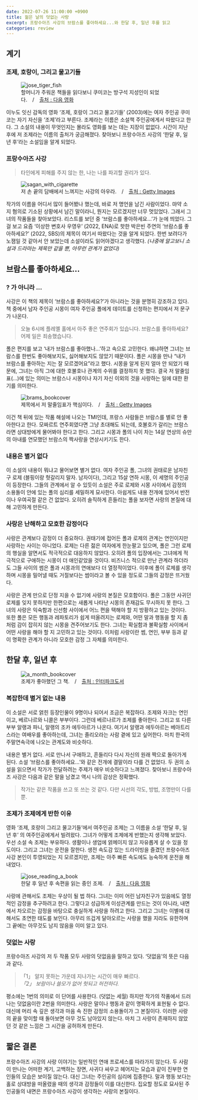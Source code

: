 ```yaml
---
date: 2022-07-26 11:00:00 +0900
title: 젊은 날의 덧없는 사랑
excerpt: 프랑수아즈 사강의 브람스를 좋아하세요...와 한달 후, 일년 후를 읽고
categories: review
---
```


## 계기

### 조제, 호랑이, 그리고 물고기들

<figure>
  <img src="https://i.imgur.com/mK6RCGA.jpg"
       alt="jose_tiger_fish">
  <figcaption>할머니가 주워온 책들을 읽다보니 쿠미코는 방구석 지성인이 되었다.&emsp;/&emsp;<a href="https://movie.daum.net/moviedb/contents?movieId=40355">출처 : 다음 영화</a></figcaption>
</figure>

이누도 잇신 감독의 영화 ‘조제, 호랑이 그리고 물고기들’ (2003)에는 여자 주인공
쿠미코는 자기 자신을 ‘조제’라고 부른다. 조제라는 이름은 소설책 주인공에게서
따왔다고 한다. 그 소설의 내용이 무엇인지는 몰라도 영화를 보는 데는 지장이
없없다. 시간이 지난 후에 저 조제라는 이름의 출처가 궁금해졌다. 찾아보니
프랑수아즈 사강의 ‘한달 후, 일년 후’라는 소설임을 알게 되었다.

### 프랑수아즈 사강

> 타인에게 피해를 주지 않는 한, 나는 나를 파괴할 권리가 있다.

<figure>
  <img src="https://i.imgur.com/oY4nQEV.jpg"
       alt="sagan_with_cigarette">
  <figcaption>저 손 끝의 담배에서 느껴지는 사강의 아우라.&emsp;/&emsp;<a href="http://t2.gstatic.com/licensed-image?q=tbn:ANd9GcQluc_QYaRtr-fzLZIRRtoFd08nsckQlllw661RmUbhrAQrbbvZWqHZn7YCEknMefXd">출처 : Getty Images</a></figcaption>
</figure>

작가의 이름을 어디서 많이 들어봤나 했는데, 바로 저 명언을 남긴 사람이었다.
먀약 소지 혐의로 기소된 상황에서 남긴 말이라니, 뭔지는 모르겠지만 너무
멋있었다. 그래서 그녀의 작품들을 찾아보았다. 리스트를 보던 중 ‘브람스를
좋아하세요…’가 눈에 띄었다. 그걸 보고 요즘 ‘이상한 변호사 우영우’ (2022,
ENA)로 핫한 박은빈 주연의 ‘브람스를 좋아하세요?’ (2022, SBS)의 제목이
여기서 따왔다는 것을 알게 되었다. 한번 보려다가 노잼일 것 같아서 안 보았는데
소설이라도 읽어야겠다고 생각했다. *(나중에 알고보니 소설과 드라마는 제목만
같을 뿐, 아무런 관계가 없었다)*

## 브람스를 좋아하세요…

### ? 가 아니라 …

사강은 이 책의 제목이 ‘브람스를 좋아하세요?’가 아니라는 것을 분명히 강조하고
있다. 책 중에서 남자 주인공 시몽이 여자 주인공 폴에게 데이트를 신청하는
편지에서 저 문구가 나온다.

> 오늘 6시에 플레옐 홀에서 아주 좋은 연주회가 있습니다. 브람스를 좋아하세요?
> 어제 일은 죄송했습니다.

폴은 편지를 보고 ‘내가 브람스를 좋아했나…’하고 속으로 고민한다. 왜냐하면
그녀는 브람스를 한번도 좋아해보지도, 싫어해보지도 않았기 때문이다. 폴은 시몽을
만나 “내가 브람스를 좋아하는 지는 잘 모르겠어요”라고 했다. 시몽을 알게 된지
얼마 안 되었기 때문에, 그녀는 아직 그에 대한 호불호나 관계의 수위를 결정하지
못 했다. 결국 저 말줄임표(…)에 있는 의미는 브람스나 시몽이나 자기 자신 이외의
것을 사랑하는 일에 대한 환기를 의미한다.

<figure>
  <img src="https://i.imgur.com/tdCTPNw.jpg"
       alt="brams_bookcover">
  <figcaption>제목에서 저 말줄임표가 핵심이다.&emsp;/&emsp;<a href="http://t2.gstatic.com/licensed-image?q=tbn:ANd9GcQluc_QYaRtr-fzLZIRRtoFd08nsckQlllw661RmUbhrAQrbbvZWqHZn7YCEknMefXd">출처 : Getty Images</a></figcaption>
</figure>

이건 책 뒤에 있는 작품 해설에 나오는 TMI인데, 프랑스 사람들은 브람스를 별로 안
좋아한다고 한다. 모짜르트 연주회였다면 그냥 초대해도 되는데, 호불호가 갈리는
브람스라면 상대방에게 물어봐야 한다고 한다. 그리고 시몽과 폴의 나이 차는 14살
연상의 슈만의 아내를 연모했던 브람스의 짝사랑을 연상시키기도 한다.

### 내용은 별거 없다

이 소설의 내용이 뭐냐고 물어보면 별거 없다. 여자 주인공 폴, 그녀의 권태로운
남자친구 로제 (블핑이랑 헛갈리지 말자. 남자이다), 그리고 15살 연하 시몽, 이
세명의 주인공이 등장한다. 그들의 관계에서 알 수 있듯이 소설은 주로 로제와 시몽
사이에서 감정의 소용돌이 안에 있는 폴의 심리를 세밀하게 묘사한다. 아쉽게도
내용 전개에 있어서 반전이나 우여곡절 같은 건 없었다. 오히려 솔직하게 흔들리는
폴을 보자면 사랑의 본질에 대해 고민하게 만든다.

### 사랑은 난해하고 모호한 감정이다

사랑은 관계보다 감정이 더 중요하다. 권태기에 접어든 폴과 로제의 관계는
연인이지만 사랑하는 사이는 아니었다. 로제는 다른 젊은 여자에게 한눈팔고
있으며, 폴은 그런 로제의 행실을 알면서도 적극적으로 대응하지 않았다. 오히려
폴의 입장에서는 그녀에게 적극적으로 구애하는 시몽이 더 애인같았을 것이다.
비즈니스 적으로 만난 관계라 하더라도 그들 사이의 썸은 폴과 시몽과의 연애보다
더 열정적이었다. 이후에 폴이 로제를 생각하며 시몽을 밀어낼 때도 거절보다는
썸이라고 볼 수 있을 정도로 그들의 감정은 뜨거웠다.

사랑은 관계 만으로 단정 지을 수 없기에 사랑의 본질은 모호함이다. 폴은 그동안
사귀던 로제를 잊지 못하지만 한편으로는 새롭게 나타난 시몽의 존재감도 무시하지
못 한다. 그녀의 사랑은 익숙함과 신선함 사이에서 어느 편을 택해야 할 지
방황하고 있는 것이다. 또한 폴은 모든 행동과 레파토리가 쉽게 떠올려지는 로제와,
어떤 말과 행동을 할 지 좀처럼 감이 잡히지 않는 시몽을 견주어보기도 한다.
그녀는 확실함과 불확실함 사이에서 어떤 사랑을 해야 할 지 고민하고 있는
것이다. 이처럼 사랑이란 썸, 연인, 부부 등과 같이 명확한 관계가 아니라 모호한
감정 그 자체를 의미한다.

## 한달 후, 일년 후

<figure>
  <img src="https://i.imgur.com/0lGclZw.jpg"
       alt="a_month_bookcover">
  <figcaption>조제가 좋아했던 그 책.&emsp;/&emsp;<a href=""https://book.interpark.com/product/BookDisplay.do?_method=detail&sc.prdNo=354590897&sc.saNo=003002001>출처 : 인터파크도서</a></figcaption>
</figure>

### 복잡한데 별거 없는 내용

이 소설은 서로 얽힌 등장인물이 9명이나 되어서 조금은 복잡하다. 조제와 자크는
연인이고, 베르나르와 니콜은 부부이다. 그런데 베르나르가 조제를 좋아한다.
그리고 또 다른 부부 알랭과 파니, 알랭의 조카 에두아르가 나온다. 여기서 알랭과
에두아르는 베아트리스라는 여배우를 좋아하는데, 그녀는 졸리오라는 사람 곁에
있고 싶어한다. 마치 한국의 주말연속극에 나오는 관계도와 비슷하다.

내용은 별거 없다. 서로 만나서 구애하고, 흔들리다 다시 자신의 원래 짝으로
돌아가게 된다. 소설 ‘브람스를 좋아하세요…’와 같은 전개에 결말이라 다를 건
없었다. 두 권의 소설을 읽으면서 작가가 전달하려는 주제가 매우 비슷하다고
느껴졌다. 찾아보니 프랑수아즈 사강은 다음과 같은 말을 남겼고 역시 나의 감상은
정확했다.

> 작가는 같은 작품을 쓰고 또 쓰는 것 같다. 다만 시선의 각도, 방법, 조명만이
> 다를 뿐.

### 조제가 조제에게 반한 이유

영화 ‘조제, 호랑이 그리고 물고기들’에서 여주인공 조제는 그 이름을 소설 ‘한달
후, 일년 후’ 의 여주인공에게서 빌려왔다. 그녀가 어떻게 조제에게 반했는지
생각해 보았다. 우선 소설 속 조제는 부유하다. 생활이나 생업에 얽메이지 않고
자유롭게 살 수 있을 정도이다. 그리고 그녀는 운전을 잘한다. 생전 속도감 있는
드라이빙을 즐겼던 프랑수아즈 사강 본인이 투영되었는 지 모르겠지만, 조제는 아주
빠른 속도에도 능숙하게 운전을 해내었다.

<figure>
  <img src="https://i.imgur.com/4FlI44N.jpg"
       alt="jose_reading_a_book">
  <figcaption>한달 후 일년 후 속편을 읽는 중인 조제.&emsp;/&emsp;<a href="https://movie.daum.net/moviedb/contents?movieId=40355">출처 : 다음 영화</a></figcaption>
</figure>

사랑에 관해서도 조제는 우상이 될 법 하다. 그녀는 이미 어린 남자친구가 있음에도
열정적인 감정을 추구하려고 한다. 그렇다고 성급하게 이성관계를 만드는 것이
아니라, 내면에서 차오르는 감정을 바탕으로 충실하게 사랑을 하려고 한다. 그리고
그녀는 이별에 대해서도 초연한 태도를 보인다. 아무리 뜨겁게 달아오르는 사랑을
했을 지라도 유한하며 그 끝에는 아무것도 남지 않음을 이미 알고 있다.

### 덧없는 사랑

프랑수아즈 사강의 저 두 작품 모두 사랑의 덧없음을 말하고 있다. ‘덧없음’의 뜻은
다음과 같다.

> 「1」 알지 못하는 가운데 지나가는 시간이 매우 빠르다.\
> *「2」 보람이나 쓸모가 없어 헛되고 허전하다.*

평소에는 1번의 의미로 이 단어를 사용한다. (덧없는 세월) 하지만 작가의 작품에서
드러나는 덧없음이란 2번을 의미한다. 사랑은 말이나 행동과 같이 명확하게 표현될
수 없다. 대신에 머리 속 깊은 생각과 마음 속 진한 감정의 소용돌이가 그
본질이다. 이러한 사랑의 끝을 맞이할 때 돌아보면 아무 것도 남아있지 않는다.
마치 그 사랑이 존재하지 않았던 것 같은 느낌은 그 시간을 공허하게 만든다.

## 짧은 결론

프랑수아즈 사강의 사랑 이야기는 일반적인 연애 프로세스를 따라가지 않는다. 두
사람이 만나는 어떠한 계기, 고백하는 장면, 사귀다 싸우고 헤어지는 모습과 같이
진부한 연인들의 모습은 보이질 않는다. 대신 그녀는 주인공의 심리에 집중한다.
말과 행동 보다는 홀로 상대방을 떠올렸을 때의 생각과 감정들이 이를 대신한다.
집요할 정도로 묘사된 주인공들의 내면은 프랑수아즈 사강이 생각하는 사랑의
본질이다.
